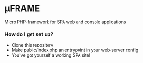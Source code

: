 # μFRAME #

Micro PHP-framework for SPA web and console applications

### How do I get set up? ###

* Clone this repository
* Make public/index.php an entrypoint in your web-server config
* You've got yourself a working SPA site!